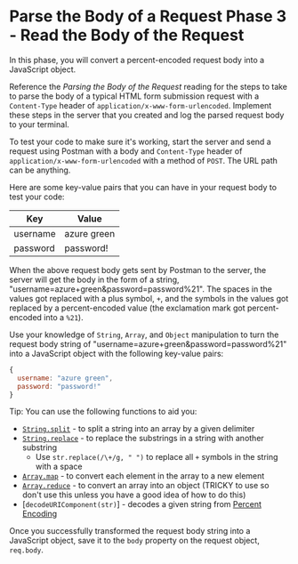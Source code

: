 # Parse the Body of a Request Phase 3 - Read the Body of the Request

In this phase, you will convert a percent-encoded request body into a JavaScript
object.

Reference the _Parsing the Body of the Request_ reading for the steps to take to
parse the body of a typical HTML form submission request with a `Content-Type`
header of `application/x-www-form-urlencoded`. Implement these steps in the
server that you created and log the parsed request body to your terminal.

To test your code to make sure it's working, start the server and send a request
using Postman with a body and `Content-Type` header of
`application/x-www-form-urlencoded` with a method of `POST`. The URL path can be
anything.

Here are some key-value pairs that you can have in your request body to test
your code:

| Key      | Value       |
| -------- | ----------- |
| username | azure green |
| password | password!   |

When the above request body gets sent by Postman to the server, the server will
get the body in the form of a string,
"username=azure+green&password=password%21". The spaces in the values got
replaced with a plus symbol, `+`, and the symbols in the values got replaced by
a percent-encoded value (the exclamation mark got percent-encoded into a
`%21`).

Use your knowledge of `String`, `Array`, and `Object` manipulation to turn the
request body string of "username=azure+green&password=password%21" into a
JavaScript object with the following key-value pairs:

```js
{
  username: "azure green",
  password: "password!"
}
```

Tip: You can use the following functions to aid you:

- [`String.split`] - to split a string into an array by a given delimiter
- [`String.replace`] - to replace the substrings in a string with another
  substring
  - Use `str.replace(/\+/g, " ")` to replace all `+` symbols in the string
    with a space
- [`Array.map`] - to convert each element in the array to a new element
- [`Array.reduce`] - to convert an array into an object (TRICKY to use so don't
  use this unless you have a good idea of how to do this)
- [`decodeURIComponent(str)`] - decodes a given string from [Percent Encoding]

Once you successfully transformed the request body string into a JavaScript
object, save it to the `body` property on the request object, `req.body`.

[`String.split`]: https://developer.mozilla.org/en-US/docs/Web/JavaScript/Reference/Global_Objects/String/split
[`String.replace`]: https://developer.mozilla.org/en-US/docs/Web/JavaScript/Reference/Global_Objects/String/replace
[`Array.map`]: https://developer.mozilla.org/en-US/docs/Web/JavaScript/Reference/Global_Objects/Array/map
[`Array.reduce`]: https://developer.mozilla.org/en-US/docs/Web/JavaScript/Reference/Global_Objects/Array/reduce
[`decodeURIComponent`]: https://developer.mozilla.org/en-US/docs/Web/JavaScript/Reference/Global_Objects/decodeURIComponent
[Percent Encoding]: https://developer.mozilla.org/en-US/docs/Glossary/percent-encoding